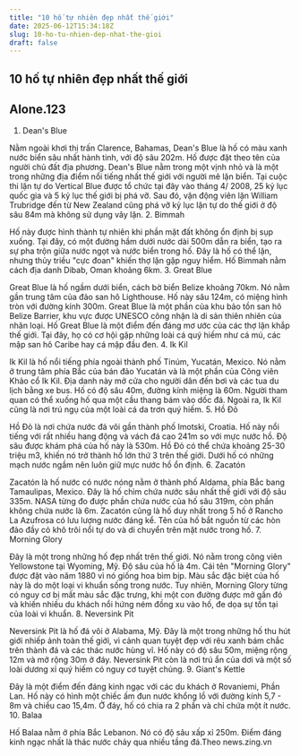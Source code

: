 ```yaml
---
title: "10 hố tự nhiên đẹp nhất thế giới"
date: 2025-06-12T15:34:18Z
slug: 10-ho-tu-nhien-dep-nhat-the-gioi
draft: false
---
```


## 10 hố tự nhiên đẹp nhất thế giới

## Alone.123

1. Dean's Blue

Nằm ngoài khơi thị trấn Clarence, Bahamas, Dean's Blue là hố có màu xanh nước biển sâu nhất hành tinh, với độ sâu 202m. Hố được đặt theo tên của người chủ đất địa phương. Dean's Blue nằm trong một vịnh nhỏ và là một trong những địa điểm nổi tiếng nhất thế giới với người mê lặn biển. Tại cuộc thi lặn tự do Vertical Blue được tổ chức tại đây vào tháng 4/ 2008, 25 kỷ lục quốc gia và 5 kỷ lục thế giới bị phá vỡ. Sau đó, vận động viên lặn William Trubridge đến từ New Zealand cũng phá vỡ kỷ lục lặn tự do thế giới ở độ sâu 84m mà không sử dụng vây lặn.
2. Bimmah

Hố này được hình thành tự nhiên khi phần mặt đất không ổn định bị sụp xuống. Tại đây, có một đường hầm dưới nước dài 500m dẫn ra biển, tạo ra sự pha trộn giữa nước ngọt và nước biển trong hố. Đây là hố có thể lặn, nhưng thủy triều "cực đoan" khiến thợ lặn gặp nguy hiểm. Hố Bimmah nằm cách địa danh Dibab, Oman khoảng 6km.
3. Great Blue

Great Blue là hố ngầm dưới biển, cách bờ biển Belize khoảng 70km. Nó nằm gần trung tâm của đảo san hô Lighthouse. Hố này sâu 124m, có miệng hình tròn với đường kính 300m. Great Blue là một phần của khu bảo tồn san hô Belize Barrier, khu vực được UNESCO công nhận là di sản thiên nhiên của nhân loại. Hố Great Blue là một điểm đến đáng mơ ước của các thợ lặn khắp thế giới. Tại đây, họ có cơ hội gặp những loài cá quý hiếm như cá mú, các mập san hô Caribe hay cá mập đầu đen.
4. Ik Kil

Ik Kil  là hố nổi tiếng phía ngoài thành phố Tinúm, Yucatán, Mexico. Nó nằm ở trung tâm phía Bắc của bán đảo Yucatán và là một phần của Công viên Khảo cổ Ik Kil. Địa danh này mở cửa cho người dân đến bơi và các tua du lịch bằng xe bus. Hố có độ sâu 40m, đường kính miệng là 60m. Người tham quan có thể xuống hố qua một cầu thang bám vào dốc đá. Ngoài ra, Ik Kil cũng là nơi trú ngụ của một loài cá da trơn quý hiếm.
5. Hồ Đỏ

Hồ Đỏ là nơi chứa nước đá vôi gần thành phố Imotski, Croatia. Hố này nổi tiếng với rất nhiều hang động và vách đá cao 241m so với mực nước hồ. Độ sâu được khám phá của hố này là 530m. Hồ Đỏ có thể chứa khoảng 25-30 triệu m3, khiến nó trở thành hố lớn thứ 3 trên thế giới. Dưới hố có những mạch nước ngầm nên luôn giữ mực nước hồ ổn định.
6. Zacatón

Zacatón là hố nước có nước nóng nằm ở thành phố Aldama, phía Bắc bang Tamaulipas, Mexico. Đây là hố chìm chứa nước sâu nhất thế giới với độ sâu 335m. NASA từng đo được phần chứa nước của hố sâu 319m, còn phần không chứa nước là 6m. Zacatón cũng là hố duy nhất trong 5 hố ở Rancho La Azufrosa có lưu lượng nước đáng kể. Tên của hố bắt nguồn từ các hòn đảo đầy cỏ khô trôi nổi tự do và di chuyển trên mặt nước trong hố.
7. Morning Glory 

Đây là một trong những hố đẹp nhất trên thế giới. Nó nằm trong công viên Yellowstone tại Wyoming, Mỹ. Độ sâu của hố là 4m. Cái tên "Morning Glory" được đặt vào năm 1880 vì nó giống hoa bìm bịp. Màu sắc đặc biệt của hố này là do một loại vi khuẩn sống trong nước. Tuy nhiên, Morning Glory từng có nguy cơ bị mất màu sắc đặc trưng, khi một con đường được mở gần đó và khiến nhiều du khách nổi hứng ném đồng xu vào hố, đe dọa sự tồn tại của loài vi khuẩn.
8. Neversink Pit

Neversink Pit là hố đá vôi ở Alabama, Mỹ. Đây là một trong những hố thu hút giới nhiếp ảnh toàn thế giới, vì cảnh quan tuyệt đẹp với rêu xanh bám chắc trên thành đá và các thác nước hùng vĩ. Hố này có độ sâu 50m, miệng rộng 12m và mở rộng 30m ở đáy. Neversink Pit còn là nơi trú ẩn của dơi và một số loài dương xỉ quý hiếm có nguy cơ tuyệt chủng.
9. Giant's Kettle

Đây là một điểm đến đáng kinh ngạc với các du khách ở Rovaniemi, Phần Lan. Hố này có hình một chiếc ấm đun nước khổng lồ với đường kính 5,7 - 8m và chiều cao 15,4m. Ở đáy, hố có chia ra 2 phần và chỉ chứa một ít nước.
10. Balaa

Hố Balaa nằm ở phía Bắc Lebanon. Nó có độ sâu xấp xỉ 250m. Điểm đáng kinh ngạc nhất là thác nước chảy qua nhiều tầng đá.Theo news.zing.vn